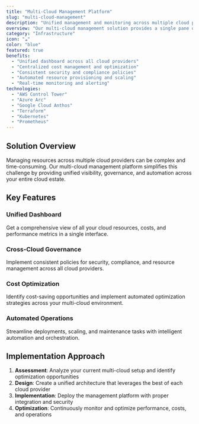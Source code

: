 ```yaml
---
title: "Multi-Cloud Management Platform"
slug: "multi-cloud-management"
description: "Unified management and monitoring across multiple cloud providers with centralized governance and cost optimization."
overview: "Our multi-cloud management solution provides a single pane of glass for managing resources across AWS, Azure, and Google Cloud, enabling consistent governance, security, and cost optimization."
category: "Infrastructure"
icon: "☁️"
color: "blue"
featured: true
benefits:
  - "Unified dashboard across all cloud providers"
  - "Centralized cost management and optimization"
  - "Consistent security and compliance policies"
  - "Automated resource provisioning and scaling"
  - "Real-time monitoring and alerting"
technologies:
  - "AWS Control Tower"
  - "Azure Arc"
  - "Google Cloud Anthos"
  - "Terraform"
  - "Kubernetes"
  - "Prometheus"
---
```


## Solution Overview

Managing resources across multiple cloud providers can be complex and time-consuming. Our multi-cloud management platform simplifies this challenge by providing unified visibility, governance, and automation across your entire cloud estate.

## Key Features

### Unified Dashboard
Get a comprehensive view of all your cloud resources, costs, and performance metrics in a single interface.

### Cross-Cloud Governance
Implement consistent policies for security, compliance, and resource management across all cloud providers.

### Cost Optimization
Identify cost-saving opportunities and implement automated optimization strategies across your multi-cloud environment.

### Automated Operations
Streamline deployments, scaling, and maintenance tasks with intelligent automation and orchestration.

## Implementation Approach

1. **Assessment**: Analyze your current multi-cloud setup and identify optimization opportunities
2. **Design**: Create a unified architecture that leverages the best of each cloud provider
3. **Implementation**: Deploy the management platform with proper integration and security
4. **Optimization**: Continuously monitor and optimize performance, costs, and operations
